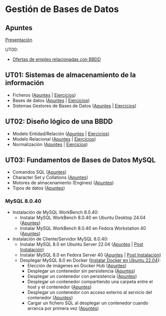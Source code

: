 # Gestión de Bases de Datos

## Apuntes

[Presentación](./apuntes/ut00/presentacion.md) 

UT00:
* [Ofertas de empleo relacionadas con BBDD](./apuntes/ut00/ofertas-de-empleo.md)

## UT01: Sistemas de almacenamiento de la información
* Ficheros ([Apuntes](./apuntes/ut01/ficheros.md) | [Ejercicios](./ejercicios/ut01/ficheros.md))
* Bases de datos ([Apuntes](./apuntes/ut01/bases-de-datos.md) | [Ejercicios](./ejercicios/ut01/bases-de-datos.md))
* Sistemas Gestores de Bases de Datos ([Apuntes](./apuntes/ut01/sistemas-gestores-de-bbdd.md) | [Ejercicios](./ejercicios/ut01/sistemas-gestores-de-bbdd.md))

## UT02: Diseño lógico de una BBDD
* Modelo Entidad/Relación ([Apuntes](./apuntes/ut02/modelo-entidad-relacion.md) | [Ejercicios](./ejercicios/ut02/modelo-entidad-relacion.md))
* Modelo Relacional ([Apuntes](./apuntes/ut02/modelo-relacional.md) | [Ejercicios](./ejercicios/ut02/modelo-relacional.md))
* Normalización ([Apuntes](./apuntes/ut02/normalizacion.md) | [Ejercicios](./ejercicios/ut02/normalizacion.md))

## UT03: Fundamentos de Bases de Datos MySQL
* Comandos SQL ([Apuntes](./apuntes/ut03/comandos-sql.md))
* Character Set y Collations ([Apuntes](./apuntes/ut03/character-set-y-collations.md))
* Motores de almacenamiento (Engines) ([Apuntes](./apuntes/ut03/engines.md))
* Tipos de datos ([Apuntes](./apuntes/ut03/tipos-de-datos.md))

### MySQL 8.0.40

* Instalación de MySQL WorkBench 8.0.40:
    * Instalar MySQL WorkBench 8.0.40 en Ubuntu Desktop 24.04 ([Apuntes](./apuntes/ut03/mysql8.0.40/ub-desktop24.04-mysql-workbench8.0.40-installation.md))
    * Instalar MySQL WorkBench 8.0.40 en Fedora Workstation 40 ([Apuntes](./apuntes/ut03/mysql8.0.40/fd-workstation40-mysql-workbench8.0.40-installation.md))
* Instalación de Cliente/Servidor MySQL 8.0.40:
    * Instalar MySQL 8.0 en Ubuntu Server 22.04 ([Apuntes](./apuntes/ut03/mysql8.0.40/ub-server22.04-installation.md) | [Post Instalación](./apuntes/ut03/ub-server22.04-post-installation.md))
    * Instalar MySQL 8.0 en Fedora Server 40 ([Apuntes](./apuntes/ut03/mysql8.0.40/fd-server40-mysql8.0-installation.md) | [Post Instalación](./apuntes/ut03/mysql8.0.40/fd-server40-mysql8.0-post-installation.md))
    * Desplegar MySQL 8.0 en Docker ([Instalar Docker en Ubuntu 22.04](https://github.com/jonaygarciav/apuntes_de_devops/blob/main/apuntes/virtualizacion/ub-server22.04-docker-install.md)):
        * Elección de imágenes en Docker Hub ([Apuntes](./apuntes/ut03/mysql8.0.40/docker-mysql8.0-eleccion-imagenes.md))
        * Desplegar un contenedor sin persistencia ([Apuntes](./apuntes/ut03/mysql8.0.40/docker-mysql8.0-sin-persistencia.md))
        * Desplegar un contenedor con persistencia ([Apuntes](./apuntes/ut03/mysql8.0.40/docker-mysql8.0-con-persistencia.md))
        * Desplegar un contenedor compartiendo una carpeta entre el host y el contenedor ([Apuntes](./apuntes/ut03/mysql8.0.40/docker-mysql8.0-compartir-carpeta.md))
        * Desplegar un contenedor con acceso externo al servicio del contenedor ([Apuntes](./apuntes/ut03/mysql8.0.40/docker-mysql8.0-acceso-externo.md))
        * Cargar un fichero SQL al desplegar un contenedor cuando arranca por primera vez ([Apuntes](./apuntes/ut03/mysql8.0.40/docker-mysql-8.0-carga-fichero-sql.md))
